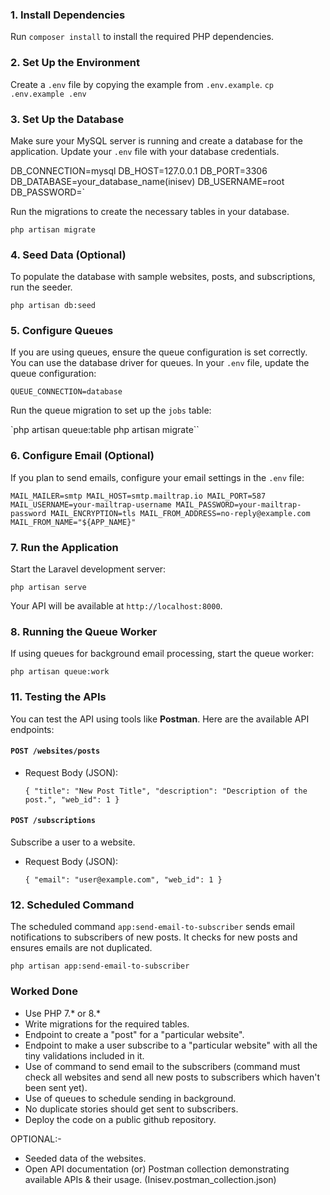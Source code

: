 ### 1. **Install Dependencies**

Run `composer install` to install the required PHP dependencies.

### 2. **Set Up the Environment**

Create a `.env` file by copying the example from `.env.example`.
`cp .env.example .env`

### 3. **Set Up the Database**

Make sure your MySQL server is running and create a database for the application. Update your `.env` file with your database credentials.

DB_CONNECTION=mysql
DB_HOST=127.0.0.1
DB_PORT=3306
DB_DATABASE=your_database_name(inisev)
DB_USERNAME=root
DB_PASSWORD=`

Run the migrations to create the necessary tables in your database.

`php artisan migrate`

### 4. **Seed Data (Optional)**

To populate the database with sample websites, posts, and subscriptions, run the seeder.

`php artisan db:seed`

### 5. **Configure Queues**

If you are using queues, ensure the queue configuration is set correctly. You can use the database driver for queues. In your `.env` file, update the queue configuration:

`QUEUE_CONNECTION=database`

Run the queue migration to set up the `jobs` table:

`php artisan queue:table
php artisan migrate``

### 6. **Configure Email (Optional)**

If you plan to send emails, configure your email settings in the `.env` file:

`MAIL_MAILER=smtp
MAIL_HOST=smtp.mailtrap.io
MAIL_PORT=587
MAIL_USERNAME=your-mailtrap-username
MAIL_PASSWORD=your-mailtrap-password
MAIL_ENCRYPTION=tls
MAIL_FROM_ADDRESS=no-reply@example.com
MAIL_FROM_NAME="${APP_NAME}"`

### 7. **Run the Application**

Start the Laravel development server:

`php artisan serve`

Your API will be available at `http://localhost:8000`.

### 8. **Running the Queue Worker**

If  using queues for background email processing, start the queue worker:

`php artisan queue:work`


### 11. **Testing the APIs**

You can test the API using tools like **Postman**. Here are the available API endpoints:




#### `POST /websites/posts`


-   Request Body (JSON):


    `{
        "title": "New Post Title",
        "description": "Description of the post.",
        "web_id": 1
    }` 


#### `POST /subscriptions`

Subscribe a user to a website.

-   Request Body (JSON):


    `{
        "email": "user@example.com",
        "web_id": 1
    }` 


### 12. **Scheduled Command**

The scheduled command `app:send-email-to-subscriber` sends email notifications to subscribers of new posts. It checks for new posts and ensures emails are not duplicated.

`php artisan app:send-email-to-subscriber` 



### Worked Done
- Use PHP 7.* or 8.*
- Write migrations for the required tables.
- Endpoint to create a "post" for a "particular website".
- Endpoint to make a user subscribe to a "particular website" with all the tiny validations included in it.
- Use of command to send email to the subscribers (command must check all websites and send all new posts to subscribers which haven't been sent yet).
- Use of queues to schedule sending in background.
- No duplicate stories should get sent to subscribers.
- Deploy the code on a public github repository.

OPTIONAL:-
- Seeded data of the websites.
- Open API documentation (or) Postman collection demonstrating available APIs & their usage. (Inisev.postman_collection.json)
